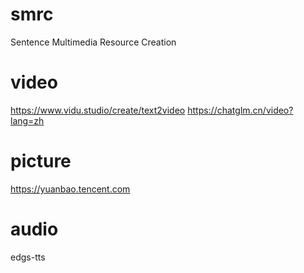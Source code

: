 # smrc
Sentence Multimedia Resource Creation

# video
https://www.vidu.studio/create/text2video
https://chatglm.cn/video?lang=zh

# picture
https://yuanbao.tencent.com

# audio
edgs-tts

